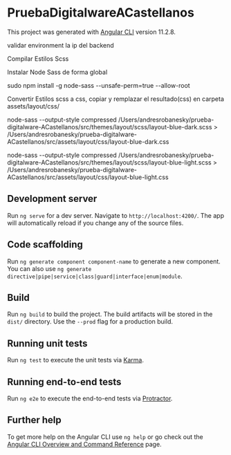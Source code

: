 # PruebaDigitalwareACastellanos

This project was generated with [Angular CLI](https://github.com/angular/angular-cli) version 11.2.8.


validar environment la ip del backend


Compilar Estilos Scss

Instalar Node Sass de forma global

sudo npm install -g node-sass --unsafe-perm=true --allow-root


Convertir Estilos scss a css,  copiar y remplazar el resultado(css) en carpeta    assets/layout/css/



node-sass --output-style compressed /Users/andresrobanesky/prueba-digitalware-ACastellanos/src/themes/layout/scss/layout-blue-dark.scss  > /Users/andresrobanesky/prueba-digitalware-ACastellanos/src/assets/layout/css/layout-blue-dark.css


node-sass --output-style compressed /Users/andresrobanesky/prueba-digitalware-ACastellanos/src/themes/layout/scss/layout-blue-light.scss  > /Users/andresrobanesky/prueba-digitalware-ACastellanos/src/assets/layout/css/layout-blue-light.css




## Development server

Run `ng serve` for a dev server. Navigate to `http://localhost:4200/`. The app will automatically reload if you change any of the source files.

## Code scaffolding

Run `ng generate component component-name` to generate a new component. You can also use `ng generate directive|pipe|service|class|guard|interface|enum|module`.

## Build

Run `ng build` to build the project. The build artifacts will be stored in the `dist/` directory. Use the `--prod` flag for a production build.

## Running unit tests

Run `ng test` to execute the unit tests via [Karma](https://karma-runner.github.io).

## Running end-to-end tests

Run `ng e2e` to execute the end-to-end tests via [Protractor](http://www.protractortest.org/).

## Further help

To get more help on the Angular CLI use `ng help` or go check out the [Angular CLI Overview and Command Reference](https://angular.io/cli) page.
